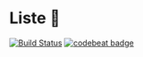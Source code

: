 # Liste :memo:

[![Build Status](https://travis-ci.org/Charlotteis/liste.svg?branch=master)](https://travis-ci.org/Charlotteis/liste) [![codebeat badge](https://codebeat.co/badges/eea3e49c-15e8-42a1-8011-e212c909a52d)](https://codebeat.co/projects/github-com-charlotteis-liste-master) 


